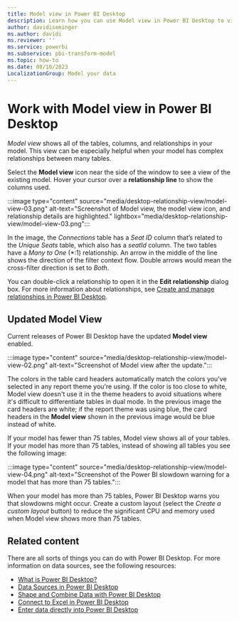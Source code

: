 ```yaml
---
title: Model view in Power BI Desktop
description: Learn how you can use Model view in Power BI Desktop to visualize the tables, column, and complex relationships in your model.
author: davidiseminger
ms.author: davidi
ms.reviewer: ''
ms.service: powerbi
ms.subservice: pbi-transform-model
ms.topic: how-to
ms.date: 08/10/2023
LocalizationGroup: Model your data
---
```

# Work with Model view in Power BI Desktop

*Model view* shows all of the tables, columns, and relationships in your model. This view can be especially helpful when your model has complex relationships between many tables.

Select the **Model view** icon near the side of the window to see a view of the existing model. Hover your cursor over a **relationship line** to show the columns used.

:::image type="content" source="media/desktop-relationship-view/model-view-03.png" alt-text="Screenshot of Model view, the model view icon, and relationship details are highlighted." lightbox="media/desktop-relationship-view/model-view-03.png":::

In the image, the *Connections* table has a *Seat ID* column that’s related to the *Unique Seats* table, which also has a *seatId* column. The two tables have a *Many to One* (\*:1) relationship. An arrow in the middle of the line shows the direction of the filter context flow. Double arrows would mean the cross-filter direction is set to *Both*.

You can double-click a relationship to open it in the **Edit relationship** dialog box. For more information about relationships, see [Create and manage relationships in Power BI Desktop](desktop-create-and-manage-relationships.md).

## Updated Model View

Current releases of Power BI Desktop have the updated **Model view** enabled.

:::image type="content" source="media/desktop-relationship-view/model-view-02.png" alt-text="Screenshot of Model view after the update.":::

The colors in the table card headers automatically match the colors you've selected in any report theme you're using. If the color is too close to white, Model view doesn't use it in the theme headers to avoid situations where it's difficult to differentiate tables in dual mode. In the previous image the card headers are white; if the report theme was using blue, the card headers in the **Model view** shown in the previous image would be blue instead of white. 

If your model has fewer than 75 tables, Model view shows all of your tables. If your model has more than 75 tables, instead of showing all tables you see the following image:

:::image type="content" source="media/desktop-relationship-view/model-view-04.png" alt-text="Screenshot of the Power BI slowdown warning for a model that has more than 75 tables.":::

 When your model has more than 75 tables, Power BI Desktop warns you that slowdowns might occur. Create a custom layout (select the *Create a custom layout* button) to reduce the significant CPU and memory used when Model view shows more than 75 tables.

## Related content

There are all sorts of things you can do with Power BI Desktop. For more information on data sources, see the following resources:

* [What is Power BI Desktop?](../fundamentals/desktop-what-is-desktop.md)
* [Data Sources in Power BI Desktop](../connect-data/desktop-data-sources.md)
* [Shape and Combine Data with Power BI Desktop](../connect-data/desktop-shape-and-combine-data.md)
* [Connect to Excel in Power BI Desktop](/power-query/connectors/excel)
* [Enter data directly into Power BI Desktop](../connect-data/desktop-enter-data-directly-into-desktop.md)
